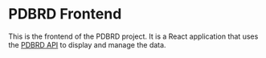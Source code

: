# PDBRD Frontend
This is the frontend of the PDBRD project. It is a React application that uses the [PDBRD API](../backend/README.md) to display and manage the data.

